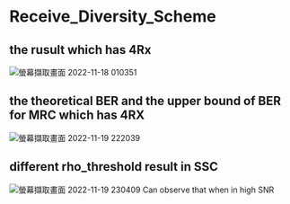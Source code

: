# Receive_Diversity_Scheme

## the rusult which has 4Rx

![螢幕擷取畫面 2022-11-18 010351](https://user-images.githubusercontent.com/76609089/202857701-24ad42b4-bc70-4658-8f58-f150ea2dd9ef.png)

## the theoretical BER and the upper bound of BER for MRC which has 4RX

![螢幕擷取畫面 2022-11-19 222039](https://user-images.githubusercontent.com/76609089/202857777-072f57b1-a85f-49f1-8c10-8d9da88756a0.png)

## different rho_threshold result in SSC

![螢幕擷取畫面 2022-11-19 230409](https://user-images.githubusercontent.com/76609089/202857916-ddcf89d3-5abb-4827-992b-86f2130f579d.png)
Can observe that when in high SNR


